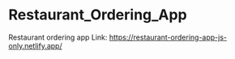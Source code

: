 # Restaurant_Ordering_App
Restaurant ordering app 
Link: https://restaurant-ordering-app-js-only.netlify.app/

